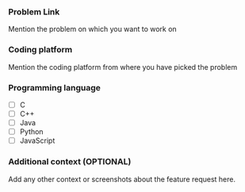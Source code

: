 ### Problem Link 
Mention the problem on which you want to work on

### Coding platform
Mention the coding platform from where you have picked the problem

### Programming language
<!--
Leave it unchecked Owner will mark it :)
-->
- [ ] C
- [ ] C++
- [ ] Java
- [ ] Python
- [ ] JavaScript
### Additional context (OPTIONAL)
Add any other context or screenshots about the feature request here.
